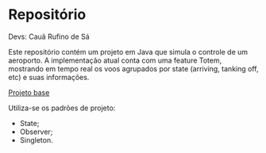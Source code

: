 # Repositório

Devs: Cauã Rufino de Sá

Este repositório contém um projeto em Java que simula o controle de um aeroporto. A implementação atual conta com uma feature Totem, mostrando em tempo real os voos agrupados por state (arriving, tanking off, etc) e suas informações.

[Projeto base](https://github.com/ednilsonrossi/ProjetoBase_Aeroporto)

Utiliza-se os padrões de projeto:

- State;
- Observer;
- Singleton.
